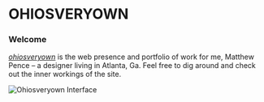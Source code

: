 # OHIOSVERYOWN

### Welcome

_<a target="_blank" href="http://ohiosveryown.co">ohiosveryown</a>_ is the web presence and portfolio of work for me, Matthew Pence – a designer living in Atlanta, Ga.
Feel free to dig around and check out the inner workings of the site.

![Ohiosveryown Interface](https://res.cloudinary.com/dn1q8h2ga/image/upload/v1722309441/ovo-3.7/readme__sm_xqkrgi.webp)
